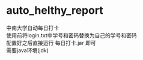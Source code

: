 # auto_helthy_report
中南大学自动每日打卡<br>
使用前将login.txt中学号和密码替换为自己的学号和密码<br>
配置好之后直接运行 每日打卡.jar 即可<br>
需要java环境(jdk)
